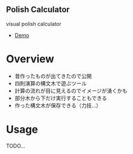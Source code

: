 Polish Calculator
-----------------
visual polish calculator

* [Demo](https://yamahei.github.io/polish/index.html)

Overview
========

* 昔作ったものが出てきたので公開
* 四則演算の構文木で遊ぶツール
* 計算の流れが目に見えるのでイメージが湧くかも
* 部分木から下だけ実行することもできる
* 作った構文木が保存できる（力技…）

Usage
=====

TODO...